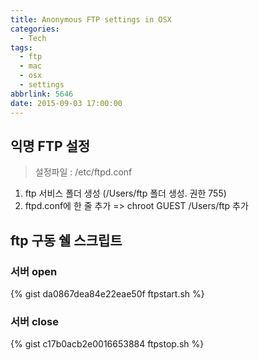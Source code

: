 ```yaml
---
title: Anonymous FTP settings in OSX
categories:
  - Tech
tags:
  - ftp
  - mac
  - osx
  - settings
abbrlink: 5646
date: 2015-09-03 17:00:00
---
```


## 익명 FTP 설정
> 설정파일 : /etc/ftpd.conf

1. ftp 서비스 폴더 생성 (/Users/ftp 폴더 생성. 권한 755)
2. ftpd.conf에 한 줄 추가 => chroot GUEST /Users/ftp 추가

## ftp 구동 쉘 스크립트
### 서버 open
{% gist da0867dea84e22eae50f ftpstart.sh %}
### 서버 close
{% gist c17b0acb2e0016653884 ftpstop.sh %}
